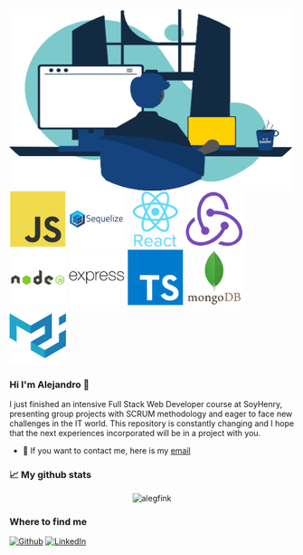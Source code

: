 

<img align="center" alt="GIF" src="https://github.com/alegfink/alegfink/blob/main/develop-web.gif" width="500" height="320" />
<code><img height="100" src="https://raw.githubusercontent.com/devicons/devicon/master/icons/javascript/javascript-original.svg"></code>
<code><img height="100" src="https://raw.githubusercontent.com/devicons/devicon/master/icons/sequelize/sequelize-original-wordmark.svg"></code>
<code><img height="100" src="https://raw.githubusercontent.com/devicons/devicon/master/icons/react/react-original-wordmark.svg"></code>
<code><img height="100" src="https://raw.githubusercontent.com/devicons/devicon/master/icons/redux/redux-original.svg"></code>
<code><img height="100" src="https://raw.githubusercontent.com/devicons/devicon/master/icons/nodejs/nodejs-original-wordmark.svg"></code>
<code><img height="100" src="https://raw.githubusercontent.com/devicons/devicon/master/icons/express/express-original-wordmark.svg"></code>
<code><img height="100" src="https://raw.githubusercontent.com/devicons/devicon/master/icons/typescript/typescript-original.svg"></code>
<code><img height="100" src="https://raw.githubusercontent.com/devicons/devicon/master/icons/mongodb/mongodb-original-wordmark.svg"></code>
<code><img height="100" src="https://raw.githubusercontent.com/devicons/devicon/master/icons/materialui/materialui-original.svg"></code>

<br />

### Hi I'm Alejandro 👋 
I just finished an intensive Full Stack Web Developer course at SoyHenry, presenting group projects with SCRUM methodology and eager to face new challenges in the IT world. This repository is constantly changing and I hope that the next experiences incorporated will be in a project with you.

- 💼 If you want to contact me, here is my [email](mailto:alegfink@gmail.com)

<h3>📈 My github stats</h3>

<p align="center"> <img src="https://github-readme-stats.vercel.app/api?username=alegfink&show_icons=true&theme=gotham" alt="alegfink" />

  
<h3>Where to find me</h3>
<p><a href="https://github.com/alegfink" target="_blank"><img alt="Github" src="https://img.shields.io/badge/GitHub-%2312100E.svg?&style=for-the-badge&logo=Github&logoColor=white" /></a> <a href="https://www.linkedin.com/in/alejandro-fink-566495112/" target="_blank"><img alt="LinkedIn" src="https://img.shields.io/badge/linkedin-%230077B5.svg?&style=for-the-badge&logo=linkedin&logoColor=white" />
</p>
